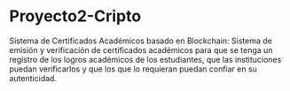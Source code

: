 # Proyecto2-Cripto
Sistema de Certificados Académicos basado en Blockchain: Sistema de emisión y verificación de certificados académicos para que se tenga un registro de los logros académicos de los estudiantes, que las instituciones puedan verificarlos y que los que lo requieran puedan confiar en su autenticidad.
